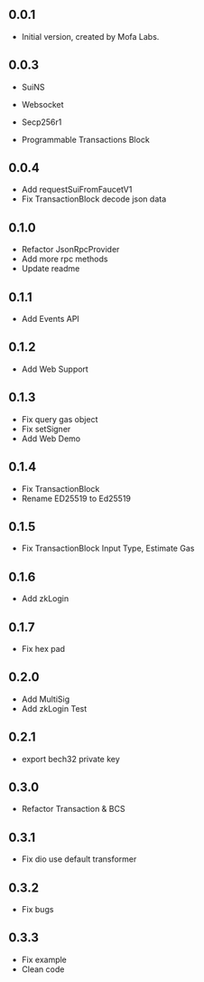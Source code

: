 ## 0.0.1

* Initial version, created by Mofa Labs.

## 0.0.3

* SuiNS
* Websocket
* Secp256r1

* Programmable Transactions Block

## 0.0.4

* Add requestSuiFromFaucetV1
* Fix TransactionBlock decode json data

## 0.1.0

* Refactor JsonRpcProvider
* Add more rpc methods
* Update readme

## 0.1.1

* Add Events API

## 0.1.2

* Add Web Support

## 0.1.3

* Fix query gas object
* Fix setSigner
* Add Web Demo

## 0.1.4

* Fix TransactionBlock
* Rename ED25519 to Ed25519

## 0.1.5

* Fix TransactionBlock Input Type, Estimate Gas

## 0.1.6

* Add zkLogin

## 0.1.7

* Fix hex pad

## 0.2.0

* Add MultiSig
* Add zkLogin Test

## 0.2.1

* export bech32 private key

## 0.3.0

* Refactor Transaction & BCS

## 0.3.1

* Fix dio use default transformer

## 0.3.2

* Fix bugs

## 0.3.3

* Fix example
* Clean code
